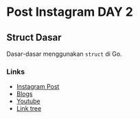 # Post Instagram DAY 2

## Struct Dasar

Dasar-dasar menggunakan `struct` di Go.

### Links

- [Instagram Post](https://instagram.com/gonusa.tech/)
- [Blogs](https://gonusa.tech/blogs/halo-nusantara)
- [Youtube](https://www.youtube.com/channel/UCck6V2MUKJScX10p3GLqWsg)
- [Link tree](https://gonusa.tech/links)

